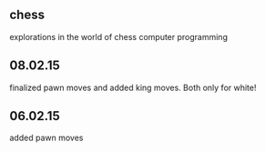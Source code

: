 chess
-----

explorations in the world of chess computer programming


## 08.02.15 
finalized pawn moves and added king moves.
Both only for white!

## 06.02.15
added pawn moves


